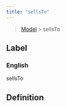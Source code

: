 ```yaml
---
title: "sellsTo"
---
```


> [Model](./../) > sellsTo

## Label

### English
sellsTo


## Definition



    
